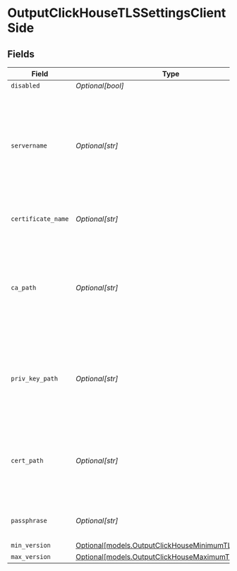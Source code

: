 # OutputClickHouseTLSSettingsClientSide


## Fields

| Field                                                                                                             | Type                                                                                                              | Required                                                                                                          | Description                                                                                                       |
| ----------------------------------------------------------------------------------------------------------------- | ----------------------------------------------------------------------------------------------------------------- | ----------------------------------------------------------------------------------------------------------------- | ----------------------------------------------------------------------------------------------------------------- |
| `disabled`                                                                                                        | *Optional[bool]*                                                                                                  | :heavy_minus_sign:                                                                                                | N/A                                                                                                               |
| `servername`                                                                                                      | *Optional[str]*                                                                                                   | :heavy_minus_sign:                                                                                                | Server name for the SNI (Server Name Indication) TLS extension. It must be a host name, and not an IP address.    |
| `certificate_name`                                                                                                | *Optional[str]*                                                                                                   | :heavy_minus_sign:                                                                                                | The name of the predefined certificate                                                                            |
| `ca_path`                                                                                                         | *Optional[str]*                                                                                                   | :heavy_minus_sign:                                                                                                | Path on client in which to find CA certificates to verify the server's cert. PEM format. Can reference $ENV_VARS. |
| `priv_key_path`                                                                                                   | *Optional[str]*                                                                                                   | :heavy_minus_sign:                                                                                                | Path on client in which to find the private key to use. PEM format. Can reference $ENV_VARS.                      |
| `cert_path`                                                                                                       | *Optional[str]*                                                                                                   | :heavy_minus_sign:                                                                                                | Path on client in which to find certificates to use. PEM format. Can reference $ENV_VARS.                         |
| `passphrase`                                                                                                      | *Optional[str]*                                                                                                   | :heavy_minus_sign:                                                                                                | Passphrase to use to decrypt private key                                                                          |
| `min_version`                                                                                                     | [Optional[models.OutputClickHouseMinimumTLSVersion]](../models/outputclickhouseminimumtlsversion.md)              | :heavy_minus_sign:                                                                                                | N/A                                                                                                               |
| `max_version`                                                                                                     | [Optional[models.OutputClickHouseMaximumTLSVersion]](../models/outputclickhousemaximumtlsversion.md)              | :heavy_minus_sign:                                                                                                | N/A                                                                                                               |